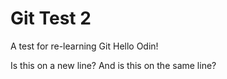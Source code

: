 # Git Test 2
A test for re-learning Git
Hello Odin!

Is this on a new line?
And is this on the same line?